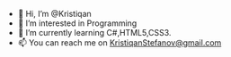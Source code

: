 - 👋 Hi, I’m @Kristiqan
- 👀 I’m interested in Programming 
- 🌱 I’m currently learning C#,HTML5,CSS3.
- 📫 You can reach me on KristiqanStefanov@gmail.com


